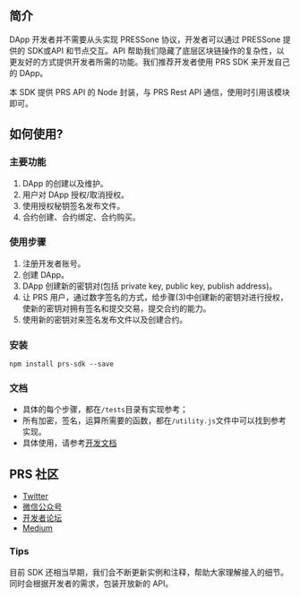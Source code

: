 ## 简介

DApp 开发者并不需要从头实现 PRESSone 协议，开发者可以通过 PRESSone 提供的 SDK或API 和节点交互。API 帮助我们隐藏了底层区块链操作的复杂性，以更友好的方式提供开发者所需的功能。我们推荐开发者使用 PRS SDK 来开发自己的 DApp。

本 SDK 提供 PRS API 的 Node 封装，与 PRS Rest API 通信，使用时引用该模块即可。

## 如何使用?

### 主要功能

1. DApp 的创建以及维护。
2. 用户对 DApp 授权/取消授权。
3. 使用授权秘钥签名发布文件。
4. 合约创建、合约绑定、合约购买。

### 使用步骤

1. 注册开发者账号。
2. 创建 DApp。
3. DApp 创建新的密钥对(包括 private key, public key, publish address)。
4. 让 PRS 用户，通过数字签名的方式，给步骤(3)中创建新的密钥对进行授权， 使新的密钥对拥有签名和提交交易，提交合约的能力。
5. 使用新的密钥对来签名发布文件以及创建合约。

### 安装

```
npm install prs-sdk --save
```
  
### 文档

* 具体的每个步骤，都在`/tests`目录有实现参考；
* 所有加密，签名，运算所需要的函数，都在`/utility.js`文件中可以找到参考实现。
* 具体使用，请参考[开发文档](https://developer.press.one)

## PRS 社区

- [Twitter](https://twitter.com/PRESSoneHQ)
- [微信公众号](https://mp.weixin.qq.com/s/C7yPdlEP5OVhbfWLtOBGTQ)
- [开发者论坛](https://bbs.onedev.club)
- [Medium](https://medium.com/@pressone/)

### Tips

目前 SDK 还相当早期，我们会不断更新实例和注释，帮助大家理解接入的细节。同时会根据开发者的需求，包装开放新的 API。

